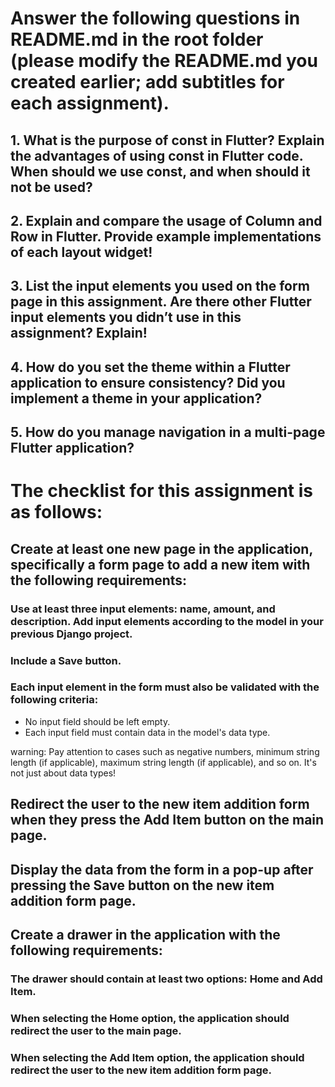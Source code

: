 # Answer the following questions in README.md in the root folder (please modify the README.md you created earlier; add subtitles for each assignment).
## 1. What is the purpose of const in Flutter? Explain the advantages of using const in Flutter code. When should we use const, and when should it not be used?



## 2. Explain and compare the usage of Column and Row in Flutter. Provide example implementations of each layout widget!



## 3. List the input elements you used on the form page in this assignment. Are there other Flutter input elements you didn’t use in this assignment? Explain!



## 4. How do you set the theme within a Flutter application to ensure consistency? Did you implement a theme in your application?



## 5. How do you manage navigation in a multi-page Flutter application?




# The checklist for this assignment is as follows:

## Create at least one new page in the application, specifically a form page to add a new item with the following requirements:

### Use at least three input elements: name, amount, and description. Add input elements according to the model in your previous Django project.
### Include a Save button.
### Each input element in the form must also be validated with the following criteria:
- No input field should be left empty.
- Each input field must contain data in the model's data type.

warning: Pay attention to cases such as negative numbers, minimum string length (if applicable), maximum string length (if applicable), and so on. It's not just about data types!

## Redirect the user to the new item addition form when they press the Add Item button on the main page.
## Display the data from the form in a pop-up after pressing the Save button on the new item addition form page.
## Create a drawer in the application with the following requirements:

### The drawer should contain at least two options: Home and Add Item.
### When selecting the Home option, the application should redirect the user to the main page.
### When selecting the Add Item option, the application should redirect the user to the new item addition form page.

